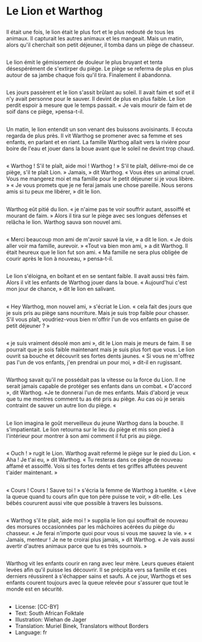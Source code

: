 # Le Lion et Warthog

##
Il était une fois, le lion était le plus fort et le plus
redouté de tous les animaux. Il capturait les autres
animaux et les mangeait. Mais un matin, alors qu'il
cherchait son petit déjeuner, il tomba dans un piège
de chasseur.

##
Le lion émit le gémissement de douleur le plus
bruyant et tenta désespérément de s'extirper du
piège.
Le piège se referma de plus en plus autour de sa
jambe chaque fois qu'il tira. Finalement il
abandonna.

##
Les jours passèrent et le lion s'assit brûlant au soleil.
Il avait faim et soif et il n'y avait personne pour le
sauver. Il devint de plus en plus faible.
Le lion perdit espoir à mesure que le temps passait.
« Je vais mourir de faim et de soif dans ce piège,
»pensa-t-il.

##
Un matin, le lion entendit un son venant des
buissons avoisinants. Il écouta regarda de plus près.
Il vit Warthog se promener avec sa femme et ses
enfants, en parlant et en riant.
La famille Warthog allait vers la rivière pour boire de
l'eau et jouer dans la boue avant que le soleil ne
devint trop chaud.

##
« Warthog ! S'il te plaît, aide moi ! Warthog ! » S'il te
plaît, délivre-moi de ce piège, s'il te plaît Lion.
» Jamais, » dit Warthog. « Vous êtes un animal cruel.
Vous me mangerez moi et ma famille pour le petit
déjeuner si je vous libère. »
« Je vous promets que je ne ferai jamais une chose
pareille. Nous serons amis si tu peux me libérer, » dit
le lion.

##
Warthog eût pitié du lion. « je
n'aime pas te voir souffrir autant,
assoiffé et mourant de faim. »
Alors il tira sur le piège avec ses
longues défenses et relâcha le lion.
Warthog sauva son nouvel ami.

##
« Merci beaucoup mon ami de
m'avoir sauvé la vie, » a dit le lion.
« Je dois aller voir ma famille,
aurevoir. »
«Tout va bien mon ami, » a dit
Warthog. Il était heureux que le lion
fut son ami. « Ma famille ne sera
plus obligée de courir après le lion à
nouveau, » pensa-t-il.

##
Le lion s'éloigna, en boîtant et en se
sentant faible. Il avait aussi très
faim.
Alors il vit les enfants de Warthog
jouer dans la boue. « Aujourd'hui
c'est mon jour de chance, » dit le
lion en salivant.

##
« Hey Warthog, mon nouvel ami, »
s'écriat le Lion. « cela fait des jours
que je suis pris au piège sans
nourriture. Mais je suis trop faible
pour chasser. S'il vous plaît,
voudriez-vous bien m'offrir l'un de
vos enfants en guise de petit
déjeuner ? »

##
« je suis vraiment désolé mon ami
», dit le Lion mais je meurs de faim.
Il se pourrait que je sois faible
maintenant mais je suis plus fort
que vous.
Le lion ouvrit sa bouche et
découvrit ses fortes dents jaunes. «
Si vous ne m'offrez pas l'un de vos
enfants, j'en prendrai un pour moi,
» dit-il en rugissant.

##
Warthog savait qu'il ne possédait pas la vitesse ou la
force du Lion. Il ne serait jamais capable de protéger
ses enfants dans un combat.
« D'accord », dit Warthog. «Je te donnerai l'un de
mes enfants. Mais d'abord je veux que tu me
montres comment tu as été pris au piège. Au cas où
je serais contraint de sauver un autre lion du piège. «

##
Le lion imagina le goût merveilleux
du jeune Warthog dans la bouche. Il
s'impatientait.
Le lion retourna sur le lieu du piège
et mis son pied à l'intérieur pour
montrer à son ami comment il fut
pris au piège.

##
« Ouch ! » rugit le Lion. Warthog
avait refermé le piège sur le pied du
Lion.
« Aha ! Je t'ai eu, » dit Warthog. «
Tu resteras dans ce piège de
nouveau affamé et assoiffé. Vois si
tes fortes dents et tes griffes
affutées peuvent t'aider
maintenant. »

##
« Cours ! Cours ! Sauve toi ! »
s'écria la femme de Warthog à tuetête. « Lève la queue quand tu
cours afin que ton père puisse te
voir, » dit-elle.
Les bébés coururent aussi vite que
possible à travers les buissons.

##
« Warthog s'il te plait, aide moi ! » supplia le lion qui
souffrait de nouveau des morsures occasionnées par
les mâchoires acérées du piège du chasseur. « Je
ferai n'importe quoi pour vous si vous me sauvez la
vie. »
« Jamais, menteur ! Je ne te croirai plus jamais, » dit
Warthog. « Je vais aussi avertir d'autres animaux
parce que tu es très sournois. »

##
Warthog vit les enfants courir en rang avec leur
mère. Leurs queues étaient levées afin qu'il puisse
les découvrir. Il se précipita vers sa famille et ces
derniers réussirent à s'échapper sains et saufs.
A ce jour, Warthogs et ses enfants courent toujours
avec la queue relevée pour s'assurer que tout le
monde est en sécurité.

##
* License: [CC-BY]
* Text: South African Folktale
* Illustration: Wiehan de Jager
* Translation: Muriel Binek, Translators without Borders
* Language: fr

